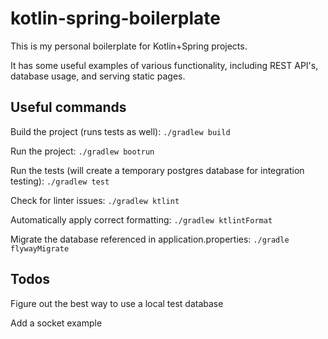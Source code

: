 # kotlin-spring-boilerplate

This is my personal boilerplate for Kotlin+Spring projects. 

It has some useful examples of various functionality, including REST API's, database usage, and serving static pages.

## Useful commands

Build the project (runs tests as well): `./gradlew build`

Run  the project: `./gradlew bootrun`

Run the tests (will create a temporary postgres database for integration testing): `./gradlew test`

Check for linter issues: `./gradlew ktlint`

Automatically apply correct formatting: `./gradlew ktlintFormat`

Migrate the database referenced in application.properties: `./gradle flywayMigrate`

## Todos

Figure out the best way to use a local test database

Add a socket example